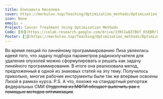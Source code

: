```yaml
---
title: Елизавета Киселева
cover: https://merkulov.top/Teaching/Optimization_methods/Optimization_methods_____/Лучшие_проекты_по_оптимизации_2018/Елизавета_Киселева/kiseleva.jpeg
icon: None
emoji: ⭐
Project: Cancer Treatment Using Optimization Methods
Code: [🕸](https://colab.research.google.com/drive/1YNlCwQ37BUf_KSEBRrlnthyN4hVWXn0Y?authuser=2)
Poster: [📎](https://merkulov.top/Teaching/Optimization_methods/Optimization_methods_____/Лучшие_проекты_по_оптимизации_2018/Елизавета_Киселева/kiseleva_poster.pdf)
---
```


Во время лекций по линейному программированию Лиза увлеклась идеей того, что задачу подбора параметров радиоизлучателя для удаления опухолей можно сформулировать и решать как задачу линейного программирования. В итоге она реализовала метод, предложенный в одной из знаковых статей на эту тему. Получилось прикольно, многие рабочие инструменты были так же впервые освоены Лизой в рамках курса. P.S. А что, похоже на стандартный репортаж федеральных СМИ ~~Студентка из МФТИ обещает вылечить рак с помощью методов оптимизации~~.

<br/>
